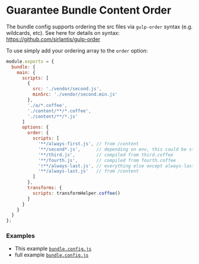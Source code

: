 # Guarantee Bundle Content Order

The bundle config supports ordering the src files via `gulp-order` syntax (e.g. wildcards, etc). See here for details on syntax: https://github.com/sirlantis/gulp-order

To use simply add your ordering array to the `order` option:

```js
module.exports = {
  bundle: {
    main: {
      scripts: [
        {
          src: './vendor/second.js',
          minSrc: './vendor/second.min.js'
        },
        './a/*.coffee',
        './content/**/*.coffee',
        './content/**/*.js'
      ]
      options: {
        order: {
          scripts: [
            '**/always-first.js', // from /content
            '**/second*.js',      // depending on env, this could be streaming min or non-min file so use trailing *
            '**/third.js',        // compiled from third.coffee
            '**/fourth.js',       // compiled from fourth.coffee
            '!**/always-last.js', // everything else except always-last.js
            '**/always-last.js'   // from /content
          ]
        },
        transforms: {
          scripts: transformHelper.coffee()
        }
      }
    }
  }
};

```

### Examples

* This example [`bundle.config.js`](bundle.config.js#L25)
* full example [`bundle.config.js`](../full/bundle.config.js#L155)
